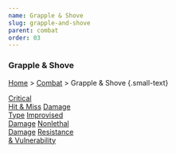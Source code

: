```yaml
---
name: Grapple & Shove
slug: grapple-and-shove
parent: combat
order: 03
---
```

### Grapple & Shove
[Home](dm-operations-center) > [Combat](combat) > Grapple & Shove {.small-text}

<div class="menu-container">
    <a href="critical-hit-and-miss">Critical<br/> Hit & Miss</a>
    <a href="damage-type">Damage<br/> Type</a>
    <a href="improvised-damage">Improvised<br/> Damage</a>
    <a href="nonlethal-damage">Nonlethal<br/> Damage</a>
    <a href="resistance-and-vulnerability">Resistance<br/> & Vulnerability</a>
</div>
